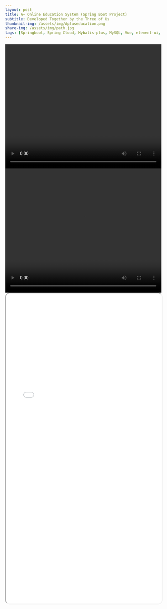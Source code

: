 ```yaml
---
layout: post
title: A+ Online Education System (Spring Boot Project)
subtitle: Developed Together by the Three of Us
thumbnail-img: /assets/img/Apluseducation.png
share-img: /assets/img/path.jpg
tags: [Springboot, Spring Cloud, Mybatis-plus, MySQL, Vue, element-ui, Aliyun ECS, Aliyun OSS, decoupled frontend and backend]
---
```




<center>
<video width="100%" height="400" controls>
  <source src="/assets/vid/Aplusonlineedu-demo-part1.mp4" type="video/mp4">
  Your browser does not support the video tag.
</video>
</center>

<center>
<video width="100%" height="400" controls>
  <source src="/assets/vid/Aplusonlineedu-demo-part2.mp4" type="video/mp4">
  Your browser does not support the video tag.
</video>
</center>




<iframe 
  src="/assets/pdf/Aplusonlineedu.pdf" 
  width="100%" 
  height="1000px" 
  style="border-radius: 15px;">
</iframe>
